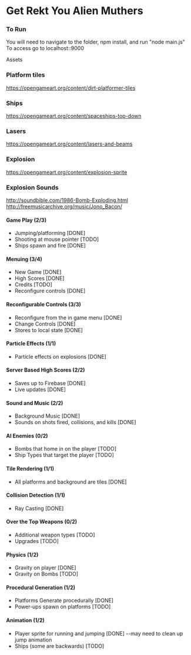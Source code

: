 # Get Rekt You Alien Muthers

### To Run
You will need to navigate to the folder, npm install, and run "node main.js"
To access go to localhost::9000


Assets

### Platform tiles
https://opengameart.org/content/dirt-platformer-tiles
### Ships
https://opengameart.org/content/spaceships-top-down
### Lasers
https://opengameart.org/content/lasers-and-beams
### Explosion
https://opengameart.org/content/explosion-sprite

### Explosion Sounds
http://soundbible.com/1986-Bomb-Exploding.html
http://freemusicarchive.org/music/Jono_Bacon/

#### Game Play (2/3)
* Jumping/platforming [DONE]
* Shooting at mouse pointer [TODO]
* Ships spawn and fire [DONE]
#### Menuing (3/4)
* New Game [DONE]
* High Scores [DONE]
* Credits [TODO]
* Reconfigure controls [DONE]
#### Reconfigurable Controls (3/3)
* Reconfigure from the in game menu [DONE]
* Change Controls [DONE]
* Stores to local state [DONE]
#### Particle Effects (1/1)
* Particle effects on explosions [DONE]
#### Server Based High Scores (2/2)
* Saves up to Firebase [DONE]
* Live updates [DONE]
#### Sound and Music (2/2)
* Background Music [DONE]
* Sounds on shots fired, collisions, and kills [DONE]
#### AI Enemies (0/2)
* Bombs that home in on the player [TODO]
* Ship Types that target the player [TODO]
#### Tile Rendering (1/1)
* All platforms and background are tiles [DONE]
#### Collision Detection (1/1)
* Ray Casting [DONE]
#### Over the Top Weapons (0/2)
* Additional weapon types [TODO]
* Upgrades [TODO]
#### Physics (1/2)
* Gravity on player [DONE]
* Gravity on Bombs [TODO]
#### Procedural Generation (1/2)
* Platforms Generate procedurally [DONE]
* Power-ups spawn on platforms [TODO]
#### Animation (1/2)
* Player sprite for running and jumping [DONE]  --may need to clean up jump animation
* Ships (some are backwards) [TODO]
